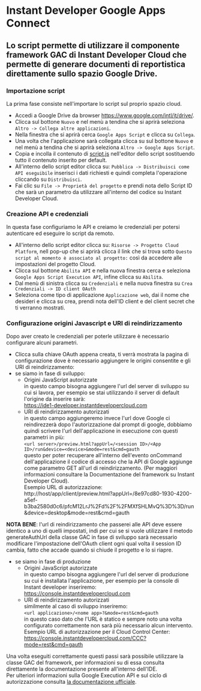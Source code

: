 Instant Developer Google Apps Connect
================================


Lo script permette di utilizzare il componente framework GAC di Instant Developer Cloud che permette di generare documenti di reportistica direttamente sullo spazio Google Drive.
----------------
### Importazione script
La prima fase consiste nell'importare lo script sul proprio spazio cloud.
* Accedi a Google Drive da browser https://www.google.com/intl/it/drive/.
* Clicca sul bottone `Nuovo` e nel menù a tendina che si aprirà seleziona `Altro -> Collega altre applicazioni`.
* Nella finestra che si aprirà cerca `Google Apps Script` e clicca su `Collega`.
* Una volta che l'applicazione sarà collegata clicca su sul bottone `Nuovo` e nel menù a tendina che si aprirà seleziona `Altro -> Google Apps Script`.
* Copia e incolla il contenuto di [script.js](https://github.com/progamma/inde-gac/blob/master/script.js) nell'editor dello script sostituendo tutto il contenuto inserito per default.
* All'interno dello script editor clicca su: `Pubblica -> Distribuisci come API eseguibile` inserisci i dati richiesti e quindi completa l'operazione cliccando su `Distribuisci`.
* Fai clic su `File -> Proprietà del progetto` e prendi nota dello Script ID che sarà un parametro da utilizzare all'interno del codice su Instant Developer Cloud.

### Creazione API e credenziali
In questa fase configuriamo le API e creiamo le credenziali per potersi autenticare ed eseguire lo script da remoto.
* All'interno dello script editor clicca su: `Risorse -> Progetto Cloud Platform`, nell pop-up che si aprirà clicca il link che si trova sotto `Questo script al momento è associato al progetto:` così da accedere alle impostazioni del progetto Cloud.
* Clicca sul bottone `Abilita API` e nella nuova finestra cerca e seleziona `Google Apps Script Execution API`, infine clicca su `Abilita`.
* Dal menù di sinistra clicca su `Credenziali` e nella nuova finestra su `Crea Credenziali -> ID client OAuth`
* Seleziona come tipo di applicazione `Applicazione web`, dai il nome che desideri e clicca su crea, prendi nota dell'ID client e del client secret che ti verranno mostrati.

### Configurazione origini Javascript e URI di reindirizzamento 
Dopo aver creato le credenziali per poterle utilizzare è necessario configurare alcuni parametri.
* Clicca sulla chiave OAuth appena creata, ti verrà mostrata la pagina di configurazione dove è necessario aggiungere le origini consentite e gli URI di reindirizzamento: 
* se siamo in fase di sviluppo:
  * Origini JavaScript autorizzate         
  in questo campo bisogna aggiungere l'url del server di sviluppo su cui si lavora, per esempio se stai utilizzando il server di default l'origine da inserire sarà:  
  https://ide1-developer.instantdevelopercloud.com
  * URI di reindirizzamento autorizzati   
  in questo campo aggiungeremo invece l'url dove Google ci reindirezzerà dopo l'autorizzazione dal prompt di google, dobbiamo quindi scrivere l'url dell'applicazione in esecuzione con questi parametri in più:   
  `<url server>/preview.html?appUrl=/<session ID>/<App ID>/run&device=<device>&mode=rest&cmd=gauth`    
  questo per poter recuperare all'interno dell'evento onCommand dell'applicazione il codice di accesso che la API di Google aggiunge come parametro GET all'url di reindirizzamento. (Per maggiori informazioni consultare la Documentazione del framework su Instant Developer Cloud).   
  Esempio URL di autorizzazione:  
  http://host/app/client/preview.html?appUrl=/8e97cd80-1930-4200-a5ef-b3ba2580d0c6/pfcM12LrJ%2Fd%2F%2FMXfSHLMvQ%3D%3D/run&device=desktop&mode=rest&cmd=gauth

**NOTA BENE**: l'url di reindirizzamento che passerei alle API deve essere identico a uno di quelli impostati, indi per cui se si vuole utilizzare il metodo generateAuthUrl della classe GAC in fase di sviluppo sarà necessario modificare l'impostazione dell'OAuth client ogni qual volta il session ID cambia, fatto che accade quando si chiude il progetto e lo si riapre.

* se siamo in fase di produzione
  * Origini JavaScript autorizzate      
  in questo campo bisogna aggiungere l'url del server di produzione su cui è installata l'applicazione, per esempio per la console di Instant developer inseriremo:   
  https://console.instantdevelopercloud.com
  * URI di reindirizzamento autorizzati   
  similmente al caso di sviluppo inseriremo:  
  `<url applicazione>/<nome app>?&mode=rest&cmd=gauth`   
  in questo caso dato che l'URL è statico e sempre noto una volta configurato correttamente non sarà più necessario alcun intervento.  
  Esempio URL di autorizzazione per il Cloud Control Center:  
  https://console.instantdevelopercloud.com/CCC?mode=rest&cmd=gauth

Una volta eseguiti correttamente questi passi sarà possibile utilizzare la classe GAC del framework, per informazioni su di essa consulta direttamente la documentazione presente all'interno dell'IDE.   
Per ulteriori informazioni sulla Google Execution API  e sul ciclo di autorizzazione consulta [la documentazione ufficiale](https://developers.google.com/apps-script/guides/rest/api).
